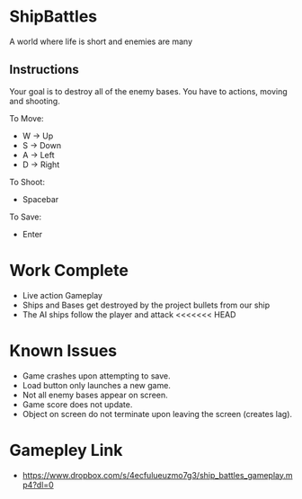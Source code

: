 # ShipBattles
A world where life is short and enemies are many

## Instructions

Your goal is to destroy all of the enemy bases. You have to actions, moving and shooting.  

To Move:
- W -> Up
- S -> Down
- A -> Left 
- D -> Right

To Shoot:
- Spacebar

To Save:
- Enter

# Work Complete
- Live action Gameplay
- Ships and Bases get destroyed by the project bullets from our ship
- The AI ships follow the player and attack
<<<<<<< HEAD

# Known Issues
- Game crashes upon attempting to save.
- Load button only launches a new game.
- Not all enemy bases appear on screen.
- Game score does not update. 
- Object on screen do not terminate upon leaving the screen (creates lag).

# Gamepley Link 
- https://www.dropbox.com/s/4ecfulueuzmo7g3/ship_battles_gameplay.mp4?dl=0
